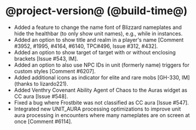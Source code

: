 # @project-version@ (@build-time@)

* Added a feature to change the name font of Blizzard nameplates and hide the healthbar (to only show unit names), e.g., while in instances.
* Added an option to show title and realm in a player's name [Comment #3952, #1995, #4164, #6140, TPC#496, Issue #312, #432].
* Added an option to show target of target with or without enclosing brackets [Issue #543, IM].
* Added an option to also use NPC IDs in unit (formerly name) triggers for custom styles [Comment #6207].
* Added additional icons as indicator for elite and rare mobs [GH-330, IM] (thanks to lizardo221).
* Added Venthry Covenant Ability Agent of Chaos to the Auras widget as CC aura [Issue #548].
* Fixed a bug where Frostbite was not classified as CC aura [Issue #547].
* Integrated new UNIT_AURA processing optimizations to improve unit aura processing in encounters where many nameplates are on screen at once [Comment #6114]. 
